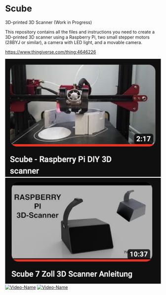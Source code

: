 # Scube


3D-printed 3D Scanner (Work in Progress)

This repository contains all the files and instructions you need to create a 3D-printed 3D scanner using a Raspberry Pi, two small stepper motors (28BYJ or similar), a camera with LED light, and a movable camera.

https://www.thingiverse.com/thing:4646226

[![Video-Name](images/video-thumbnail.png)](https://www.youtube.com/watch?v=8BPKmn4WdW0)
[![Video-Name](images/video-thumbnail1.png)](https://www.youtube.com/watch?v=8BPKmn4WdW0)
[![Video-Name](images/video-thumbnai2.png)](https://www.youtube.com/watch?v=8BPKmn4WdW0)
[![Video-Name](images/video-thumbnai3.png)](https://www.youtube.com/watch?v=8BPKmn4WdW0)
